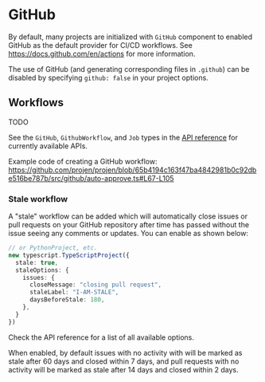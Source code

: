 # GitHub

By default, many projects are initialized with `GitHub` component to enabled GitHub as the default provider for CI/CD workflows. See https://docs.github.com/en/actions for more information.

The use of GitHub (and generating corresponding files in `.github`) can be disabled by specifying `github: false` in your project options.

## Workflows

TODO

See the `GitHub`, `GithubWorkflow`, and `Job` types in the [API reference](./api/API.md) for currently available APIs.

Example code of creating a GitHub workflow: <https://github.com/projen/projen/blob/65b4194c163f47ba4842981b0c92dbe516be787b/src/github/auto-approve.ts#L67-L105>

### Stale workflow

A "stale" workflow can be added which will automatically close issues or pull
requests on your GitHub repository after time has passed without the issue
seeing any comments or updates. You can enable as shown below:

```ts
// or PythonProject, etc.
new typescript.TypeScriptProject({
  stale: true,
  staleOptions: {
    issues: {
      closeMessage: "closing pull request",
      staleLabel: "I-AM-STALE",
      daysBeforeStale: 180,
    },
  }
})
```

Check the API reference for a list of all available options.

When enabled, by default issues with no activity with will be marked as stale
after 60 days and closed within 7 days, and pull requests with no activity will
be marked as stale after 14 days and closed within 2 days.

